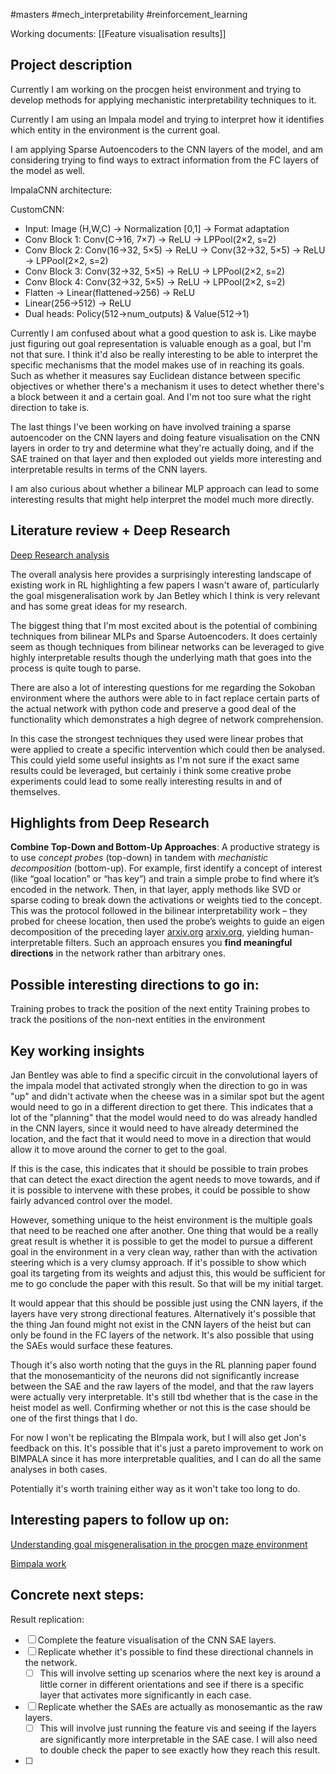 #masters #mech_interpretability #reinforcement_learning 

Working documents:
[[Feature visualisation results]]


## Project description
Currently I am working on the procgen heist environment and trying to develop methods for applying mechanistic interpretability techniques to it. 

Currently I am using an Impala model and trying to interpret how it identifies which entity in the environment is the current goal.

I am applying Sparse Autoencoders to the CNN layers of the model, and am considering trying to find ways to extract information from the FC layers of the model as well. 

ImpalaCNN architecture:

CustomCNN:
- Input: Image (H,W,C) → Normalization [0,1] → Format adaptation
- Conv Block 1: Conv(C→16, 7×7) → ReLU → LPPool(2×2, s=2)
- Conv Block 2: Conv(16→32, 5×5) → ReLU → Conv(32→32, 5×5) → ReLU → LPPool(2×2, s=2)
- Conv Block 3: Conv(32→32, 5×5) → ReLU → LPPool(2×2, s=2) 
- Conv Block 4: Conv(32→32, 5×5) → ReLU → LPPool(2×2, s=2)
- Flatten → Linear(flattened→256) → ReLU
- Linear(256→512) → ReLU
- Dual heads: Policy(512→num_outputs) & Value(512→1)



Currently I am confused about what a good question to ask is. Like maybe just figuring out goal representation is valuable enough as a goal, but I'm not that sure. I think it'd also be really interesting to be able to interpret the specific mechanisms that the model makes use of in reaching its goals. Such as whether it measures say Euclidean distance between specific objectives or whether there's a mechanism it uses to detect whether there's a block between it and a certain goal. And I'm not too sure what the right direction to take is. 

The last things I've been working on have involved training a sparse autoencoder on the CNN layers and doing feature visualisation on the CNN layers in order to try and determine what they're actually doing, and if the SAE trained on that layer and then exploded out yields more interesting and interpretable results in terms of the CNN layers.

I am also curious about whether a bilinear MLP approach can lead to some interesting results that might help interpret the model much more directly.



## Literature review + Deep Research
[Deep Research analysis](https://chatgpt.com/share/67cf1d08-a214-800d-9de7-87058edf9f61)

The overall analysis here provides a surprisingly interesting landscape of existing work in RL highlighting a few papers I wasn't aware of, particularly the goal misgeneralisation work by Jan Betley which I think is very relevant and has some great ideas for my research.

The biggest thing that I'm most excited about is the potential of combining techniques from bilinear MLPs and Sparse Autoencoders. It does certainly seem as though techniques from bilinear networks can be leveraged to give highly interpretable results though the underlying math that goes into the process is quite tough to parse.

There are also a lot of interesting questions for me regarding the Sokoban environment where the authors were able to in fact replace certain parts of the actual network with python code and preserve a good deal of the functionality which demonstrates a high degree of network comprehension. 

In this case the strongest techniques they used were linear probes that were applied to create a specific intervention which could then be analysed. This could yield some useful insights as I'm not sure if the exact same results could be leveraged, but certainly i think some creative probe experiments could lead to some really interesting results in and of themselves.
## Highlights from Deep Research

**Combine Top-Down and Bottom-Up Approaches**: A productive strategy is to use _concept probes_ (top-down) in tandem with _mechanistic decomposition_ (bottom-up). For example, first identify a concept of interest (like “goal location” or “has key”) and train a simple probe to find where it’s encoded in the network. Then, in that layer, apply methods like SVD or sparse coding to break down the activations or weights tied to the concept. This was the protocol followed in the bilinear interpretability work – they probed for cheese location, then used the probe’s weights to guide an eigen decomposition of the preceding layer ​[arxiv.org](https://arxiv.org/html/2412.00944#:~:text=4)
[arxiv.org](https://arxiv.org/html/2412.00944#:~:text=Perform%20an%20eigendecomposition%20towards%20the,that%20write%20to%20the%20probe), yielding human-interpretable filters. Such an approach ensures you **find meaningful directions** in the network rather than arbitrary ones.

## Possible interesting directions to go in:
Training probes to track the position of the next entity
Training probes to track the positions of the non-next entities in the environment


## Key working insights
Jan Bentley was able to find a specific circuit in the convolutional layers of the impala model that activated strongly when the direction to go in was "up" and didn't activate when the cheese was in a similar spot but the agent would need to go in a different direction to get there. 
This indicates that a lot of the "planning" that the model would need to do was already handled in the CNN layers, since it would need to have already determined the location, and the fact that it would need to move in a direction that would allow it to move around the corner to get to the goal.

If this is the case, this indicates that it should be possible to train probes that can detect the exact direction the agent needs to move towards, and if it is possible to intervene with these probes, it could be possible to show fairly advanced control over the model.

However, something unique to the heist environment is the multiple goals that need to be reached one after another. One thing that would be a really great result is whether it is possible to get the model to pursue a different goal in the environment in a very clean way, rather than with the activation steering which is a very clumsy approach. If it's possible to show which goal its targeting from its weights and adjust this, this would be sufficient for me to go conclude the paper with this result. So that will be my initial target.

It would appear that this should be possible just using the CNN layers, if the layers have very strong directional features. Alternatively it's possible that the thing Jan found might not exist in the CNN layers of the heist but can only be found in the FC layers of the network. It's also possible that using the SAEs would surface these features.

Though it's also worth noting that the guys in the RL planning paper found that the monosemanticity of the neurons did not significantly increase between the SAE and the raw layers of the model, and that the raw layers were actually very interpretable. It's still tbd whether that is the case in the heist model as well. Confirming whether or not this is the case should be one of the first things that I do.

For now I won't be replicating the BImpala work, but I will also get Jon's feedback on this. It's possible that it's just a pareto improvement to work on BIMPALA since it has more interpretable qualities, and I can do all the same analyses in both cases.

Potentially it's worth training either way as it won't take too long to do.
## Interesting papers to follow up on:
[Understanding goal misgeneralisation in the procgen maze environment](https://www.alignmentforum.org/posts/vY9oE39tBupZLAyoC/localizing-goal-misgeneralization-in-a-maze-solving-policy)

[Bimpala work](https://arxiv.org/html/2412.00944#:~:text=We%20used%20the%20ProcGen%20environment,29)

## Concrete next steps:
Result replication:
- [ ] Complete the feature visualisation of the CNN SAE layers. 
- [ ] Replicate whether it's possible to find these directional channels in the network.
	- [ ] This will involve setting up scenarios where the next key is around a little corner in different orientations and see if there is a specific layer that activates more significantly in each case.
- [ ] Replicate whether the SAEs are actually as monosemantic as the raw layers. 
	- [ ] This will involve just running the feature vis and seeing if the layers are significantly more interpretable in the SAE case. I will also need to double check the paper to see exactly how they reach this result.
- [ ] 